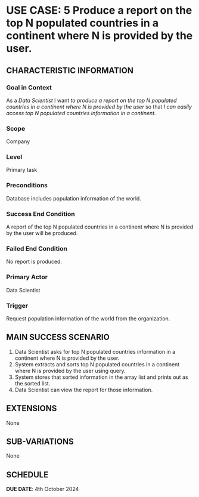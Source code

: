 # USE CASE: 5 Produce a report on the top N populated countries in a continent where N is provided by the user.

## CHARACTERISTIC INFORMATION

### Goal in Context

As a *Data Scientist* I want *to produce a report on the top N populated countries in a continent where N is provided by the user* so that *I can easily access top N populated countries information in a continent.*

### Scope

Company

### Level

Primary task

### Preconditions

Database includes population information of the world.

### Success End Condition

A report of the top N populated countries in a continent where N is provided by the user will be produced.

### Failed End Condition

No report is produced.

### Primary Actor

Data Scientist

### Trigger

Request population information of the world from the organization.

## MAIN SUCCESS SCENARIO

1. Data Scientist asks for top N populated countries information in a continent where N is provided by the user.
2. System extracts and sorts top N populated countries in a continent where N is provided by the user using query.
3. System stores that sorted information in the array list and prints out as the sorted list.
4. Data Scientist can view the report for those information.

## EXTENSIONS

None

## SUB-VARIATIONS

None

## SCHEDULE

**DUE DATE**: 4th October 2024